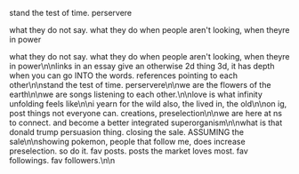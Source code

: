 stand the test of time. perservere

what they do not say. what they do when people aren't looking, when theyre in power

what they do not say. what they do when people aren't looking, when theyre in power\n\nlinks in an essay give an otherwise 2d thing 3d, it has depth when you can go INTO the words. references pointing to each other\n\nstand the test of time. perservere\n\nwe are the flowers of the earth\n\nwe are songs listening to each other.\n\nlove is what infinity unfolding feels like\n\ni yearn for the wild also, the lived in, the old\n\non ig, post things not everyone can. creations, preselection\n\nwe are here at ns to connect. and become a better integrated superorganism\n\nwhat is that donald trump persuasion thing. closing the sale. ASSUMING the sale\n\nshowing pokemon, people that follow me, does increase preselection. so do it. fav posts. posts the market loves most. fav followings. fav followers.\n\n